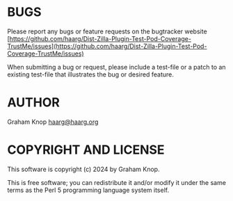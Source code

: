 # BUGS

Please report any bugs or feature requests on the bugtracker website
[https://github.com/haarg/Dist-Zilla-Plugin-Test-Pod-Coverage-TrustMe/issues](https://github.com/haarg/Dist-Zilla-Plugin-Test-Pod-Coverage-TrustMe/issues)

When submitting a bug or request, please include a test-file or a
patch to an existing test-file that illustrates the bug or desired
feature.

# AUTHOR

Graham Knop <haarg@haarg.org>

# COPYRIGHT AND LICENSE

This software is copyright (c) 2024 by Graham Knop.

This is free software; you can redistribute it and/or modify it under
the same terms as the Perl 5 programming language system itself.

